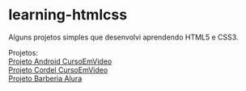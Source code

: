 # learning-htmlcss
Alguns projetos simples que desenvolvi aprendendo HTML5 e CSS3.

Projetos:<br>
<a href="https://wellingtonmerlos.github.io/learning-htmlcss/projeto-android/index.html">Projeto Android CursoEmVideo</a><br>
<a href="https://wellingtonmerlos.github.io/learning-htmlcss/projeto-cordel">Projeto Cordel CursoEmVideo</a><br>
<a href="https://wellingtonmerlos.github.io/learning-htmlcss/projeto-barbearia">Projeto Barberia Alura</a>